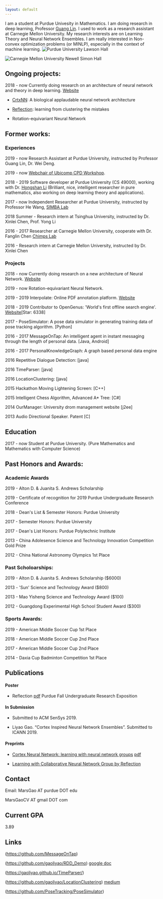 ```yaml
---
layout: default
---
```


I am a student at Purdue Univesity in Mathematics. I am doing research in deep learning, Professor [Guang Lin](https://www.math.purdue.edu/~lin491/). I used to work as a research assistant at Carnegie Mellon University. My research interests are on Learning Theory and Neural Network Ensembles. I am really interested in Non-convex optimization problems (or MINLP), especially in the context of machine learning.
![Purdue University Lawson Hall](http://jackkozik.com/wp-content/gallery/purdue040513/purdue040513-6051.jpg)

![Carnegie Mellon University Newell Simon Hall](http://wtwarchitects.com/wp-content/uploads/2014/08/CMU_CS_ExtBikeRack-1-635x505.jpg)


## Ongoing projects:

2018 - now Currently doing research on an architecture of neural network and theory in deep learning.  [Website](https://gaoliyao.github.io/CortexNeuralNetwork)

- [CrtxNN](https://arxiv.org/abs/1804.03313): A biological applaudable neural network architecture

- [Reflection](https://gaoliyao.github.io/CortexNeuralNetwork/): learning from clustering the mistakes

- Rotation-equivariant Neural Network

## Former works:

### Experiences

2019 - now Research Assistant at Purdue University, instructed by Professor Guang Lin, Dr. Wei Deng.

2019 - now [Webchair of Ubicomp CPD Workshop](https://ubicomp-cpd.com/).

2018 - 2019 Software developer at Purdue University (CS 49000), working with Dr. [Hongshan Li](https://www.math.purdue.edu/~li108/) (Brilliant, nice, intelligent researcher in pure mathematics, also working on deep learning theory and applications).  

2017 - now Independent Researcher at Purdue University, instructed by Professor He Wang, [SIMBA Lab](https://simbalab.cs.purdue.edu/)

2018 Summer - Research intern at Tsinghua University, instructed by Dr. Xinlei Chen, Prof. Yong Li

2016 - 2017 Researcher at Carnegie Mellon University, cooperate with Dr. Fanglin Chen
[Chimps Lab](http://cmuchimps.org/)

2016 - Research intern at Carnegie Mellon University, instructed by Dr. Xinlei Chen

### Projects

2018 - now Currently doing research on a new architecture of Neural Network.  [Website](https://gaoliyao.github.io/CortexNeuralNetwork)

2019 - now Rotation-equivariant Neural Network.

2019 - 2019 Interpolate: Online PDF annotation platform. [Website](https://interpolate.io/)

2018 - 2019 Contributor to OpenGenus: 'World's first offline search engine'.  [Website](https://github.com/OpenGenus)[Star: 6338]

2017 - PoseSimulator: A pose data simulator in generating training data of pose tracking algorithm. [Python]

2016 - 2017 MessageOnTap: An intelligent agent in instant messaging through the length of personal data. [Java, Android]

2016 - 2017 PersonalKnowledgeGraph: A graph based personal data engine

2016 Repetitive Dialogue Detection: [java]

2016 TimeParser: [java]

2016 LocationClustering: [java]

2015 Hackathon Moving Lightening Screen: [C++]

2015 Intelligent Chess Algorithm, Advanced A* Tree: [C#]

2014 OurManager: University drom management website [j2ee]

2013 Audio Directional Speaker. Patent [C]


## Education
2017 - now Student at Purdue University. (Pure Mathematics and Mathematics with Computer Science)

## Past Honors and Awards:
### Academic Awards

2019 - Alton D. & Juanita S. Andrews Scholarship

2019 - Certificate of recognition for 2019 Purdue Undergraduate Research Conference

2018 - Dean's List & Semester Honors: Purdue University

2017 - Semester Honors: Purdue University

2017 - Dean's List Honors: Purdue Polytechnic Institute

2013 - China Adolesence Science and Technology Innovation Competition Gold Prize

2012 - China National Astronomy Olympics 1st Place

### Past Scholoarships:

2019 - Alton D. & Juanita S. Andrews Scholarship ($6000)

2013 - 'Sun' Science and Technology Award ($800)

2013 - Mao Yisheng Science and Technology Award ($100)

2012 - Guangdong Experimental High School Student Award ($300)

### Sports Awards:

2019 - American Middle Soccer Cup 1st Place

2018 - American Middle Soccer Cup 2nd Place

2017 - American Middle Soccer Cup 2nd Place

2014 - Daxia Cup Badminton Competition 1st Place

## Publications

#### Poster
- Reflection [pdf](https://gaoliyao.github.io/img/poster.pdf)
Purdue Fall Undergraduate Research Exposition

#### In Submission
- Submitted to ACM SenSys 2019.

- Liyao Gao. “Cortex Inspired Neural Network Ensembles”. Submitted to ICANN 2019.

#### Preprints
- [Cortex Neural Network: learning with neural network groups](https://arxiv.org/abs/1804.03313) [pdf](https://gaoliyao.github.io/img/CrtxNN.pdf)

- [Learning with Collaborative Neural Network Group by Reflection](https://arxiv.org/pdf/1901.02433.pdf)

## Contact
Email:
MarsGao AT purdue DOT edu

MarsGaoCV AT gmail DOT com

## Current GPA
3.89

[//]: # (MA 35100 Elementary Linear Algebra)

[//]: # (MA 37500 Introduction to Discrete Mathematics)

[//]: # (MA 41600 Probability)

[//]: # (CS 49000 Indoor Localization II: A Instructed by Prof. He Wang)

[//]: # (CS 49000: Neural Network: A+ Instructed by Prof. He Wang)

[//]: # (CS 49000: AI System Development: A+ Instructed by Prof. He Wang)

[//]: # (MA 59800: Mathematical Aspects of Neural Networks)


<!-- [//]: # (MA 16500 Anlytc Geomtry&Calc I: A+, 96)

[//]: # (CNIT 18000 Intro To Sys Devel: A+, 97)

[//]: # (CS 17700 Progrmng With MM Objs: A, 97)

[//]: # (ENGL 110 Am Lang&Cultur Intl I: A, 97)

[//]: # (CS 49000 Indoor Localization II: A Instructed by Prof. He Wang)

[//]: # (MA 16600 Anlytc Geomtry&Calc II: A+, 95)

[//]: # (ENGL 11100 Am Lang&Cultur Intl I: A, 97 in Prof. Ty Climer's course)

[//]: # (CS 18000 Prob Solvng & OO Progrmng: A/A+, 97)

[//]: # (CS 49000: Neural Network: A+ Instructed by Prof. He Wang) -->

<!-- ## Others
Please view this [link](https://gaoliyao.github.io/others) for my life and other interests. -->

## Links
(https://github.com/MessageOnTap)

(https://github.com/gaoliyao/RDD_Demo) [google doc](https://docs.google.com/presentation/d/1kfDppvLh4PJA7ZBC5u8tlobFVcXXSuc-3RhUbo5gs8o/edit)

(https://gaoliyao.github.io/TimeParser/)

(https://github.com/gaoliyao/LocationClustering) [medium](https://medium.com/@marsgaocv/a-new-method-of-personal-location-classification-156ff8fc5c2c)

(https://github.com/PoseTracking/PoseSimulator)
